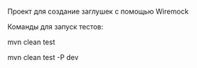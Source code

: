 Проект для создание заглушек с помощью Wiremock

Команды для запуск тестов:

mvn clean test

mvn clean test -P dev

